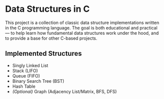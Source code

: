 #  Data Structures in C

This project is a collection of classic data structure implementations written in the C programming language. The goal is both educational and practical — to help learn how fundamental data structures work under the hood, and to provide a base for other C-based projects.

##  Implemented Structures

- Singly Linked List
- Stack (LIFO)
- Queue (FIFO)
- Binary Search Tree (BST)
- Hash Table
- *(Optional)* Graph (Adjacency List/Matrix, BFS, DFS)
